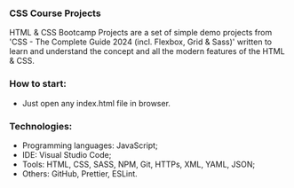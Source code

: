 ### CSS Course Projects
HTML &amp; CSS Bootcamp Projects are a set of simple demo projects from 'CSS - The Complete Guide 2024 (incl. Flexbox, Grid &amp; Sass)' written to learn and understand the concept and all the modern features of the HTML &amp; CSS.



### How to start:
- Just open any index.html file in browser.



### Technologies:
- Programming languages: JavaScript;
- IDE: Visual Studio Code;
- Tools: HTML, CSS, SASS, NPM, Git, HTTPs, XML, YAML, JSON;
- Others: GitHub, Prettier, ESLint.
